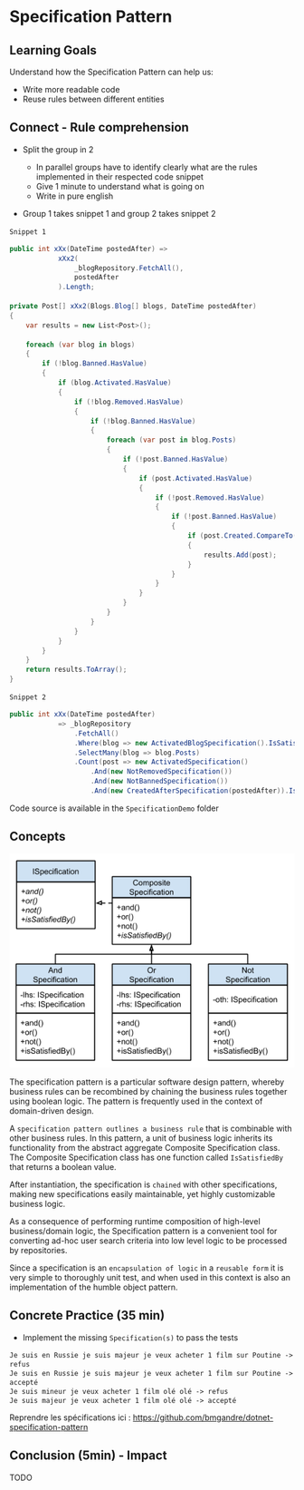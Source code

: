# Specification Pattern
## Learning Goals
Understand how the Specification Pattern can help us:
- Write more readable code
- Reuse rules between different entities

## Connect - Rule comprehension
- Split the group in 2
  - In parallel groups have to identify clearly what are the rules implemented in their respected code snippet 
  - Give 1 minute to understand what is going on
  - Write in pure english

- Group 1 takes snippet 1 and group 2 takes snippet 2

`Snippet 1`
```c#
public int xXx(DateTime postedAfter) => 
            xXx2(
                _blogRepository.FetchAll(),
                postedAfter
            ).Length;

private Post[] xXx2(Blogs.Blog[] blogs, DateTime postedAfter)
{
    var results = new List<Post>();

    foreach (var blog in blogs)
    {
        if (!blog.Banned.HasValue)
        {
            if (blog.Activated.HasValue)
            {
                if (!blog.Removed.HasValue)
                {
                    if (!blog.Banned.HasValue)
                    {
                        foreach (var post in blog.Posts)
                        {
                            if (!post.Banned.HasValue)
                            {
                                if (post.Activated.HasValue)
                                {
                                    if (!post.Removed.HasValue)
                                    {
                                        if (!post.Banned.HasValue)
                                        {
                                            if (post.Created.CompareTo(postedAfter) == 1)
                                            {
                                                results.Add(post);
                                            }
                                        }
                                    }
                                }
                            }
                        }
                    }
                }
            }
        }
    }
    return results.ToArray();
}
```

`Snippet 2`
```c#
public int xXx(DateTime postedAfter)
            => _blogRepository
                .FetchAll()
                .Where(blog => new ActivatedBlogSpecification().IsSatisfiedBy(blog))
                .SelectMany(blog => blog.Posts)
                .Count(post => new ActivatedSpecification()
                    .And(new NotRemovedSpecification())
                    .And(new NotBannedSpecification())
                    .And(new CreatedAfterSpecification(postedAfter)).IsSatisfiedBy(post));
```

Code source is available in the `SpecificationDemo` folder

## Concepts
![Specification pattern explained](img/specification-pattern.png)

The specification pattern is a particular software design pattern, whereby business rules can be recombined by chaining the business rules together using boolean logic. 
The pattern is frequently used in the context of domain-driven design.

A `specification pattern outlines a business rule` that is combinable with other business rules. In this pattern, a unit of business logic inherits its functionality from the abstract aggregate Composite Specification class. 
The Composite Specification class has one function called `IsSatisfiedBy` that returns a boolean value. 

After instantiation, the specification is `chained` with other specifications, making new specifications easily maintainable, yet highly customizable business logic. 

As a consequence of performing runtime composition of high-level business/domain logic, the Specification pattern is a convenient tool for converting ad-hoc user search criteria into low level logic to be processed by repositories.

Since a specification is an `encapsulation of logic` in a `reusable form` it is very simple to thoroughly unit test, and when used in this context is also an implementation of the humble object pattern.

## Concrete Practice (35 min)
- Implement the missing `Specification(s)` to pass the tests

```text
Je suis en Russie je suis majeur je veux acheter 1 film sur Poutine -> refus
Je suis en Russie je suis majeur je veux acheter 1 film sur Poutine -> accepté
Je suis mineur je veux acheter 1 film olé olé -> refus
Je suis majeur je veux acheter 1 film olé olé -> accepté
```

Reprendre les spécifications ici : https://github.com/bmgandre/dotnet-specification-pattern

## Conclusion (5min) - Impact
TODO
